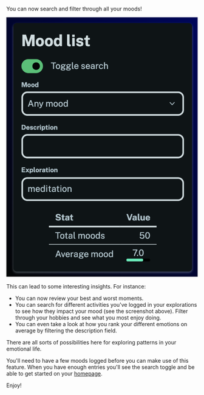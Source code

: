 You can now search and filter through all your moods!

![Screenshot demonstrating the new search feature](screenshot.png "Screenshot demonstrating the new search feature")

This can lead to some interesting insights. For instance:

- You can now review your best and worst moments.
- You can search for different activities you've logged in your explorations to see how they impact your mood (see the screenshot above). Filter through your hobbies and see what you most enjoy doing.
- You can even take a look at how you rank your different emotions on average by filtering the description field.

There are all sorts of possibilities here for exploring patterns in your emotional life.

You'll need to have a few moods logged before you can make use of this feature. When you have enough entries you'll see the search toggle and be able to get started on your [homepage](/).

Enjoy!
